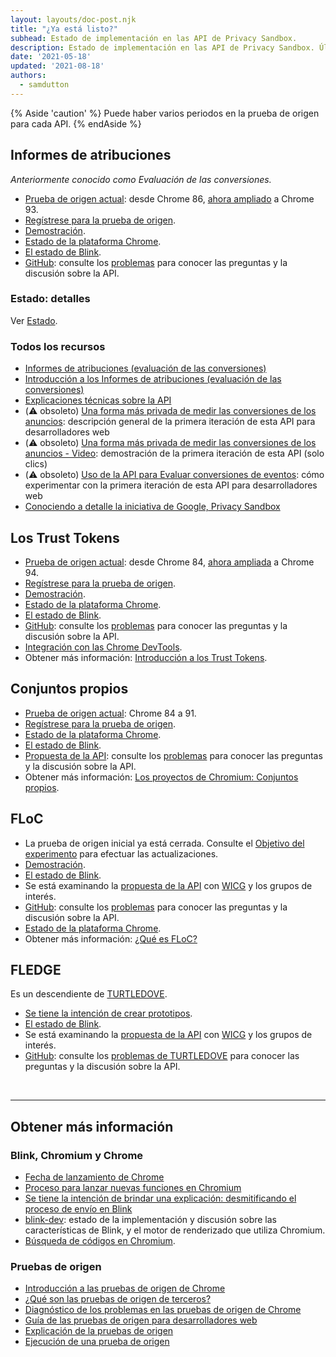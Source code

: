 ```yaml
---
layout: layouts/doc-post.njk
title: "¿Ya está listo?"
subhead: Estado de implementación en las API de Privacy Sandbox.
description: Estado de implementación en las API de Privacy Sandbox. Última actualización 2021-05-18.
date: '2021-05-18'
updated: '2021-08-18'
authors:
  - samdutton
---
```


{% Aside 'caution' %} Puede haber varios periodos en la prueba de origen para cada API. {% endAside %}

## Informes de atribuciones

*Anteriormente conocido como Evaluación de las conversiones.*

- [Prueba de origen actual](https://web.dev/origin-trials/): desde Chrome 86, [ahora ampliado](https://groups.google.com/u/1/a/chromium.org/g/attribution-reporting-api-dev/c/ZKf9T8sRqAM) a Chrome 93.
- [Regístrese para la prueba de origen](https://developer.chrome.com/origintrials/#/view_trial/3411476717733150721).
- [Demostración](https://goo.gle/demo-event-level-conversion-measurement-api).
- [Estado de la plataforma Chrome](https://www.chromestatus.com/features/6412002824028160).
- [El estado de Blink](https://groups.google.com/a/chromium.org/g/blink-dev/search?q=conversion%20measurement).
- [GitHub](https://github.com/WICG/conversion-measurement-api/): consulte los [problemas](https://github.com/WICG/conversion-measurement-api/issues) para conocer las preguntas y la discusión sobre la API.

### Estado: detalles

Ver [Estado](/docs/privacy-sandbox/attribution-reporting-introduction/#status).

### Todos los recursos

- [Informes de atribuciones (evaluación de las conversiones)](/docs/privacy-sandbox/attribution-reporting)
- [Introducción a los Informes de atribuciones (evaluación de las conversiones)](/docs/privacy-sandbox/attribution-reporting-introduction)
- [Explicaciones técnicas sobre la API](https://github.com/WICG/conversion-measurement-api/)
- (⚠️ obsoleto) [Una forma más privada de medir las conversiones de los anuncios](https://web.dev/conversion-measurement/): descripción general de la primera iteración de esta API para desarrolladores web
- (⚠️ obsoleto) [Una forma más privada de medir las conversiones de los anuncios - Video](https://www.youtube.com/watch?v=jcDfOoWwZcM): demostración de la primera iteración de esta API (solo clics)
- (⚠️ obsoleto) [Uso de la API para Evaluar conversiones de eventos](https://web.dev/using-conversion-measurement/): cómo experimentar con la primera iteración de esta API para desarrolladores web
- [Conociendo a detalle la iniciativa de Google, Privacy Sandbox](https://web.dev/digging-into-the-privacy-sandbox)

## Los Trust Tokens

- [Prueba de origen actual](https://web.dev/origin-trials/): desde Chrome 84, [ahora ampliada](https://groups.google.com/a/chromium.org/g/blink-dev/c/-W90wVkS0Ks/m/Jfh5-ZWpAQAJ) a Chrome 94.
- [Regístrese para la prueba de origen](https://developer.chrome.com/origintrials/#/view_trial/2479231594867458049).
- [Demostración](https://trust-token-demo.glitch.me/).
- [Estado de la plataforma Chrome](https://www.chromestatus.com/feature/5078049450098688).
- [El estado de Blink](https://groups.google.com/a/chromium.org/g/blink-dev/search?q=trust%tokens).
- [GitHub](https://github.com/WICG/trust-token-api): consulte los [problemas](https://github.com/WICG/trust-token-api/issues) para conocer las preguntas y la discusión sobre la API.
- [Integración con las Chrome DevTools](https://developers.google.com/web/updates/2021/01/devtools?utm_source=devtools#trust-token).
- Obtener más información: [Introducción a los Trust Tokens](https://web.dev/trust-tokens/).

## Conjuntos propios

- [Prueba de origen actual](https://web.dev/origin-trials/): Chrome 84 a 91.
- [Regístrese para la prueba de origen](https://developer.chrome.com/origintrials/#/view_trial/988540118207823873).
- [Estado de la plataforma Chrome](https://chromestatus.com/feature/5640066519007232).
- [El estado de Blink](https://groups.google.com/a/chromium.org/g/blink-dev/search?q=first-party%20sets).
- [Propuesta de la API](https://github.com/privacycg/first-party-sets): consulte los [problemas](hhttps://github.com/privacycg/first-party-sets/issues) para conocer las preguntas y la discusión sobre la API.
- Obtener más información: [Los proyectos de Chromium: Conjuntos propios](https://www.chromium.org/updates/first-party-sets).

## FLoC

- La prueba de origen inicial ya está cerrada. Consulte el [Objetivo del experimento](https://groups.google.com/a/chromium.org/g/blink-dev/c/MmijXrmwrJs) para efectuar las actualizaciones.
- [Demostración](https://floc.glitch.me/).
- [El estado de Blink](https://groups.google.com/a/chromium.org/g/blink-dev/search?q=floc).
- Se está examinando la [propuesta de la API](https://github.com/WICG/floc) con [WICG](https://www.w3.org/community/wicg/) y los grupos de interés.
- [GitHub](https://github.com/WICG/floc): consulte los [problemas](https://github.com/WICG/floc/issues) para conocer las preguntas y la discusión sobre la API.
- [Estado de la plataforma Chrome](https://www.chromestatus.com/features/5710139774468096).
- Obtener más información: [¿Qué es FLoC?](https://web.dev/floc/)

## FLEDGE

Es un descendiente de [TURTLEDOVE](https://github.com/WICG/turtledove).

- [Se tiene la intención de crear prototipos](https://groups.google.com/a/chromium.org/g/blink-dev/c/w9hm8eQCmNI/m/LqT59250CAAJ).
- [El estado de Blink](https://groups.google.com/a/chromium.org/g/blink-dev/search?q=fledge).
- Se está examinando la [propuesta de la API](https://github.com/WICG/turtledove/blob/main/FLEDGE.md) con [WICG](https://www.w3.org/community/wicg/) y los grupos de interés.
- [GitHub](https://github.com/WICG/turtledove/blob/main/FLEDGE.md): consulte los [problemas de TURTLEDOVE](https://github.com/WICG/turtledove/issues) para conocer las preguntas y la discusión sobre la API.

<br>

---

## Obtener más información

### Blink, Chromium y Chrome

- [Fecha de lanzamiento de Chrome](https://www.chromestatus.com/features/schedule)
- [Proceso para lanzar nuevas funciones en Chromium](https://www.chromium.org/blink/launching-features)
- [Se tiene la intención de brindar una explicación: desmitificando el proceso de envío en Blink](https://www.youtube.com/watch?time_continue=291&v=y3EZx_b-7tk)
- [blink-dev](https://groups.google.com/a/chromium.org/g/blink-dev/): estado de la implementación y discusión sobre las características de Blink, y el motor de renderizado que utiliza Chromium.
- [Búsqueda de códigos en Chromium](https://source.chromium.org/).

### Pruebas de origen

- [Introducción a las pruebas de origen de Chrome](https://web.dev/origin-trials/)
- [¿Qué son las pruebas de origen de terceros?](https://web.dev/third-party-origin-trials)
- [Diagnóstico de los problemas en las pruebas de origen de Chrome](https://developer.chrome.com/blog/origin-trial-troubleshooting/)
- [Guía de las pruebas de origen para desarrolladores web](https://github.com/GoogleChrome/OriginTrials/blob/gh-pages/developer-guide.md)
- [Explicación de la pruebas de origen](https://github.com/GoogleChrome/OriginTrials/blob/gh-pages/explainer.md)
- [Ejecución de una prueba de origen](https://www.chromium.org/blink/origin-trials/running-an-origin-trial)

